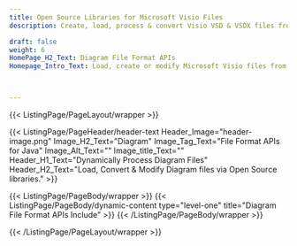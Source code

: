 ```yaml
---
title: Open Source Libraries for Microsoft Visio Files
description: Create, load, process & convert Visio VSD & VSDX files from within Java applications.

draft: false
weight: 6
HomePage_H2_Text: Diagram File Format APIs
Homepage_Intro_Text: Load, create or modify Microsoft Visio files from within Java and PHP applications.



---
```


{{< ListingPage/PageLayout/wrapper >}}

{{< ListingPage/PageHeader/header-text
Header_Image="header-image.png"
Image_H2_Text="Diagram"
Image_Tag_Text="File Format APIs for Java"
Image_Alt_Text=""
Image_title_Text=""
Header_H1_Text="Dynamically Process Diagram Files"
Header_H2_Text="Load, Convert & Modify Diagram files via Open Source libraries." >}}

{{< ListingPage/PageBody/wrapper >}}
{{< ListingPage/PageBody/dynamic-content type="level-one" title="Diagram File Format APIs Include" >}}
{{< /ListingPage/PageBody/wrapper >}}

{{< /ListingPage/PageLayout/wrapper >}}